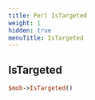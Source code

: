 ```yaml
---
title: Perl IsTargeted
weight: 1
hidden: true
menuTitle: IsTargeted
---
```

## IsTargeted
```perl
$mob->IsTargeted()
```